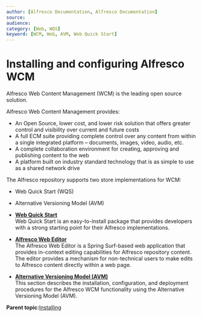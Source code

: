 ```yaml
---
author: [Alfresco Documentation, Alfresco Documentation]
source: 
audience: 
category: [Web, WQS]
keyword: [WCM, Web, AVM, Web Quick Start]
---
```


# Installing and configuring Alfresco WCM

Alfresco Web Content Management \(WCM\) is the leading open source solution.

Alfresco Web Content Management provides:

-   An Open Source, lower cost, and lower risk solution that offers greater control and visibility over current and future costs
-   A full ECM suite providing complete control over any content from within a single integrated platform – documents, images, video, audio, etc.
-   A complete collaboration environment for creating, approving and publishing content to the web
-   A platform built on industry standard technology that is as simple to use as a shared network drive

The Alfresco repository supports two store implementations for WCM:

-   Web Quick Start \(WQS\)
-   Alternative Versioning Model \(AVM\)

-   **[Web Quick Start](../concepts/WQS-intro.md)**  
Web Quick Start is an easy-to-install package that provides developers with a strong starting point for their Alfresco implementations.
-   **[Alfresco Web Editor](../concepts/awe-intro.md)**  
The Alfresco Web Editor is a Spring Surf-based web application that provides in-context editing capabilities for Alfresco repository content. The editor provides a mechanism for non-technical users to make edits to Alfresco content directly within a web page.
-   **[Alternative Versioning Model \(AVM\)](../concepts/wcm-admin-intro.md)**  
This section describes the installation, configuration, and deployment procedures for the Alfresco WCM functionality using the Alternative Versioning Model \(AVM\).

**Parent topic:**[Installing](../concepts/master-ch-install.md)

